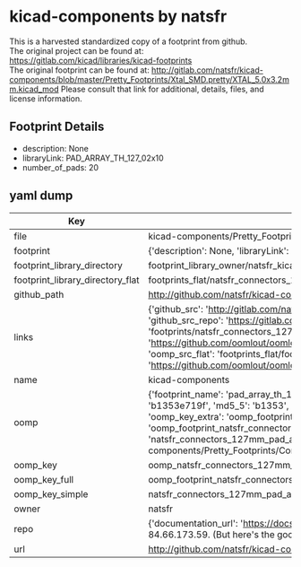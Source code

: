 # kicad-components by natsfr  
This is a harvested standardized copy of a footprint from github.  
The original project can be found at:  
https://gitlab.com/kicad/libraries/kicad-footprints  
The original footprint can be found at:
http://gitlab.com/natsfr/kicad-components/blob/master/Pretty_Footprints/Xtal_SMD.pretty/XTAL_5.0x3.2mm.kicad_mod
Please consult that link for additional, details, files, and license information.  
## Footprint Details
* description: None  
* libraryLink: PAD_ARRAY_TH_127_02x10  
* number_of_pads: 20  
## yaml dump  
| Key | Value |  
| --- | --- |  
| file | kicad-components/Pretty_Footprints/Connectors_127mm.pretty/PAD_ARRAY_TH_127_02x10.kicad_mod |  
| footprint | {'description': None, 'libraryLink': 'PAD_ARRAY_TH_127_02x10', 'number_of_pads': 20} |  
| footprint_library_directory | footprint_library_owner/natsfr_kicad-components |  
| footprint_library_directory_flat | footprints_flat/natsfr_connectors_127mm_pad_array_th_127_02x10/working |  
| github_path | http://github.com/natsfr/kicad-components/blob/master/Pretty_Footprints/Connectors_127mm.pretty/PAD_ARRAY_TH_127_02x10.kicad_mod |  
| links | {'github_src': 'http://gitlab.com/natsfr/kicad-components/blob/master/Pretty_Footprints/Xtal_SMD.pretty/XTAL_5.0x3.2mm.kicad_mod', 'github_src_repo': 'https://gitlab.com/kicad/libraries/kicad-footprints', 'oomp_bot': 'footprints/natsfr_connectors_127mm_pad_array_th_127_02x10/working', 'oomp_bot_github': 'https://github.com/oomlout/oomlout_oomp_footprint_bot/tree/main/footprints/natsfr_connectors_127mm_pad_array_th_127_02x10/working', 'oomp_src_flat': 'footprints_flat/footprints_flat/natsfr_connectors_127mm_pad_array_th_127_02x10/working', 'oomp_src_flat_github': 'https://github.com/oomlout/oomlout_oomp_footprint_src/tree/main/footprints_flat/natsfr_connectors_127mm_pad_array_th_127_02x10/working'} |  
| name | kicad-components |  
| oomp | {'footprint_name': 'pad_array_th_127_02x10', 'library_name': 'connectors_127mm', 'md5': 'b1353e719f5153fb90732fdc8ae674b8', 'md5_10': 'b1353e719f', 'md5_5': 'b1353', 'md5_6': 'b1353e', 'oomp_key': 'oomp_natsfr_connectors_127mm_pad_array_th_127_02x10', 'oomp_key_extra': 'oomp_footprint_natsfr_connectors_127mm_pad_array_th_127_02x10', 'oomp_key_full': 'oomp_footprint_natsfr_connectors_127mm_pad_array_th_127_02x10_b1353e', 'oomp_key_simple': 'natsfr_connectors_127mm_pad_array_th_127_02x10', 'original_filename': 'kicad-components/Pretty_Footprints/Connectors_127mm.pretty/PAD_ARRAY_TH_127_02x10.kicad_mod', 'owner_name': 'natsfr'} |  
| oomp_key | oomp_natsfr_connectors_127mm_pad_array_th_127_02x10 |  
| oomp_key_full | oomp_footprint_natsfr_connectors_127mm_pad_array_th_127_02x10 |  
| oomp_key_simple | natsfr_connectors_127mm_pad_array_th_127_02x10 |  
| owner | natsfr |  
| repo | {'documentation_url': 'https://docs.github.com/rest/overview/resources-in-the-rest-api#rate-limiting', 'message': "API rate limit exceeded for 84.66.173.59. (But here's the good news: Authenticated requests get a higher rate limit. Check out the documentation for more details.)"} |  
| url | http://github.com/natsfr/kicad-components |  

